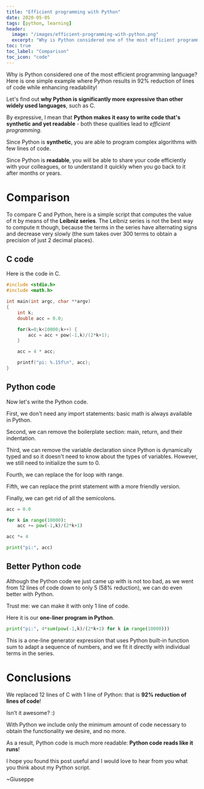 ```yaml
---
title: "Efficient programming with Python"
date: 2020-05-05
tags: [python, learning]
header:
  image: "/images/efficient-programming-with-python.png"
  excerpt: "Why is Python considered one of the most efficient programming language? Here is one simple example where Python results in 92% reduction of lines of code while enhancing readability!"
toc: true
toc_label: "Comparison"
toc_icon: "code"
---
```


Why is Python considered one of the most efficient programming language? Here is one simple example where Python results in 92% reduction of lines of code while enhancing readability!

Let's find out **why Python is significantly more expressive than other widely used languages**, such as C.

By expressive, I mean that **Python makes it easy to write code that's synthetic and yet readable** - both these qualities lead to *efficient programming*.

Since Python is **synthetic**, you are able to program complex algorithms with few lines of code.

Since Python is **readable**, you will be able to share your code efficiently with your colleagues, or to understand it quickly when you go back to it after months or years.

# Comparison

To compare C and Python, here is a simple script that computes the value of π by means of the **Leibniz series**. The Leibniz series is not the best way to compute π though, because the terms in the series have alternating signs and decrease very slowly (the sum takes over 300 terms to obtain a precision of just 2 decimal places).

## C code

Here is the code in C.

~~~c
#include <stdio.h>
#include <math.h>

int main(int argc, char **argv)
{
    int k;
    double acc = 0.0;

    for(k=0;k<10000;k++) {
        acc = acc + pow(-1,k)/(2*k+1);
    }

    acc = 4 * acc;

    printf("pi: %.15f\n", acc);
}
~~~


## Python code

Now let's write the Python code.

First, we don't need any import statements: basic math is always available in Python.

Second, we can remove the boilerplate section: main, return, and their indentation.

Third, we can remove the variable declaration since Python is dynamically typed and so it doesn't need to know about the types of variables. However, we still need to initialize the sum to 0.

Fourth, we can replace the for loop with range.

Fifth, we can replace the print statement with a more friendly version.

Finally, we can get rid of all the semicolons.

~~~python
acc = 0.0

for k in range(10000):
    acc += pow(-1,k)/(2*k+1)

acc *= 4

print("pi:", acc)
~~~

## Better Python code

Although the Python code we just came up with is not too bad, as we went from 12 lines of code down to only 5 (58% reduction), we can do even better with Python.

Trust me: we can make it with only 1 line of code.

Here it is our **one-liner program in Python**.

~~~python
print("pi:", 4*sum(pow(-1,k)/(2*k+1) for k in range(10000)))
~~~

This is a one-line generator expression that uses Python built-in function sum to adapt a sequence of numbers, and we fit it directly with individual terms in the series.

# Conclusions

We replaced 12 lines of C with 1 line of Python: that is **92% reduction of lines of code**!

Isn't it awesome? :)

With Python we include only the minimum amount of code necessary to obtain the functionality we desire, and no more.

As a result, Python code is much more readable: **Python code reads like it runs**!

I hope you found this post useful and I would love to hear from you what you think about my Python script.

~Giuseppe
